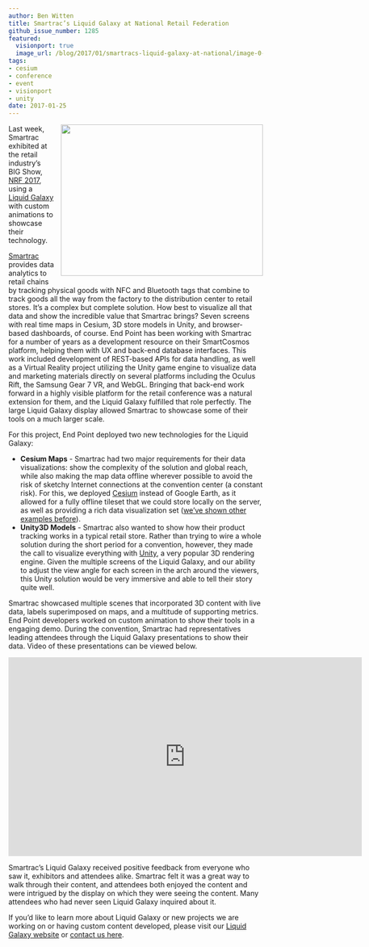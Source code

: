 ```yaml
---
author: Ben Witten
title: Smartrac’s Liquid Galaxy at National Retail Federation
github_issue_number: 1285
featured:
  visionport: true
  image_url: /blog/2017/01/smartracs-liquid-galaxy-at-national/image-0-big.jpeg
tags:
- cesium
- conference
- event
- visionport
- unity
date: 2017-01-25
---
```


<div class="separator" style="clear: both; text-align: center;"><a href="/blog/2017/01/smartracs-liquid-galaxy-at-national/image-0-big.jpeg" imageanchor="1" style="clear: right; float: right; margin-bottom: 1em; margin-left: 1em;"><img border="0" height="300" src="/blog/2017/01/smartracs-liquid-galaxy-at-national/image-0.jpeg" width="400"/></a></div>

Last week, Smartrac exhibited at the retail industry’s BIG Show, [NRF 2017](https://nrfbigshow.nrf.com/), using a [Liquid Galaxy](https://liquidgalaxy.endpoint.com/) with custom animations to showcase their technology.

[Smartrac](https://www.smartrac-group.com/) provides data analytics to retail chains by tracking physical goods with NFC and Bluetooth tags that combine to track goods all the way from the factory to the distribution center to  retail stores.  It’s a complex but complete solution.  How best to visualize all that data and show the incredible value that Smartrac brings?  Seven screens with real time maps in Cesium, 3D store models in Unity, and browser-based dashboards, of course. End Point has been working with Smartrac for a number of years as a development resource on their SmartCosmos platform, helping them with UX and back-end database interfaces. This work included development of REST-based APIs for data handling, as well as a Virtual Reality project utilizing the Unity game engine to visualize data and marketing materials directly on several platforms including the Oculus Rift, the Samsung Gear 7 VR, and WebGL.  Bringing that back-end work forward in a highly visible platform for the retail conference was a natural extension for them, and the Liquid Galaxy fulfilled that role perfectly. The large Liquid Galaxy display allowed Smartrac to showcase some of their tools on a much larger scale.

For this project, End Point deployed two new technologies for the Liquid Galaxy:

- **Cesium Maps** - Smartrac had two major requirements for their data visualizations: show the complexity of the solution and global reach, while also making the map data offline wherever possible to avoid the risk of sketchy Internet connections at the convention center (a constant risk).  For this, we deployed [Cesium](http://www.cesiumjs.org) instead of Google Earth, as it allowed for a fully offline tileset that we could store locally on the server, as well as providing a rich data visualization set ([we’ve shown other examples before](https://www.youtube.com/watch?v=e0xbeQGUoa8)).
- **Unity3D Models** - Smartrac also wanted to show how their product tracking works in a typical retail store.  Rather than trying to wire a whole solution during the short period for a convention, however, they made the call to visualize everything with [Unity](https://unity3d.com/), a very popular 3D rendering engine.  Given the multiple screens of the Liquid Galaxy, and our ability to adjust the view angle for each screen in the arch around the viewers, this Unity solution would be very immersive and able to tell their story quite well.

Smartrac showcased multiple scenes that incorporated 3D content with live data, labels superimposed on maps, and a multitude of supporting metrics. End Point developers worked on custom animation to show their tools in a engaging demo. During the convention, Smartrac had representatives leading attendees through the Liquid Galaxy presentations to show their data. Video of these presentations can be viewed below.

<iframe allowfullscreen="" frameborder="0" height="394" src="https://www.youtube.com/embed/CntuRx3Nig4" width="700"></iframe>

Smartrac’s Liquid Galaxy received positive feedback from everyone who saw it, exhibitors and attendees alike. Smartrac felt it was a great way to walk through their content, and attendees both enjoyed the content and were intrigued by the display on which they were seeing the content. Many attendees who had never seen Liquid Galaxy inquired about it.

If you’d like to learn more about Liquid Galaxy or new projects we are working on or having custom content developed, please visit our [Liquid Galaxy website](https://liquidgalaxy.endpoint.com/) or [contact us here](https://liquidgalaxy.endpoint.com/#contact).
